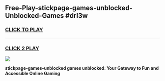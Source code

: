 
## Free-Play-stickpage-games-unblocked-Unblocked-Games #drl3w
<h3>
<a href="https://news.freeplayer.one?title=stickpage-games-unblocked&ref=8M">CLICK TO PLAY</a></h3>
<hr>

<h3>
<a href="https://news.freeplayer.one?title=stickpage-games-unblocked&ref=8M">CLICK 2 PLAY</a>
  
</h3>

<a href="https://news.freeplayer.one?title=stickpage-games-unblocked&ref=8M"><img src="https://clearcache.store/games.png"></a>


**stickpage-games-unblocked games unblocked: Your Gateway to Fun and Accessible Online Gaming**
